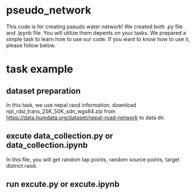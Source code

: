 # pseudo_network
This code is for creating pseudo water network!
We created both .py file and .ipynb file. You will utilize them depents on your tasks.
We prepared a simple task to learn how to use our code. If you want to know how to use it, please follow below.

# task example
## dataset preparation
In this task, we use nepal raod information.
download npl_rdsl_trans_25K_50K_sdn_wgs84.zip from https://data.humdata.org/dataset/nepal-road-network to data dir.

## excute data_collection.py or data_collection.ipynb
In this file, you will get random tap points, random source points, target district raod.

## run excute.py or excute.ipynb
